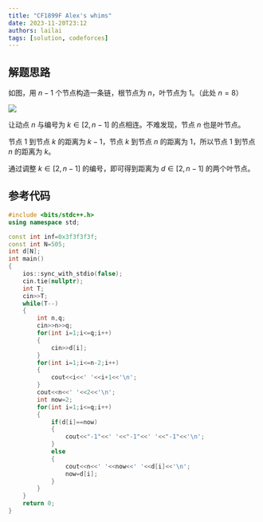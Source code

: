 ```yaml
---
title: "CF1899F Alex's whims"
date: 2023-11-20T23:12
authors: lailai
tags: [solution, codeforces]
---
```


<Solution pid="CF1899F" aid="tsqwglbs" />

<!-- truncate -->

## 解题思路

如图，用 $n-1$ 个节点构造一条链，根节点为 $n$，叶节点为 $1$。（此处 $n=8$）

![](https://cdn.luogu.com.cn/upload/image_hosting/i8e6ksjf.png)

让动点 $n$ 与编号为 $k\in[2,n-1]$ 的点相连。不难发现，节点 $n$ 也是叶节点。

节点 $1$ 到节点 $k$ 的距离为 $k-1$，节点 $k$ 到节点 $n$ 的距离为 $1$，所以节点 $1$ 到节点 $n$ 的距离为 $k$。

通过调整 $k\in[2,n-1]$ 的编号，即可得到距离为 $d\in[2,n-1]$ 的两个叶节点。

## 参考代码

```cpp
#include <bits/stdc++.h>
using namespace std;

const int inf=0x3f3f3f3f;
const int N=505;
int d[N];
int main()
{
	ios::sync_with_stdio(false);
	cin.tie(nullptr);
	int T;
	cin>>T;
	while(T--)
	{
		int n,q;
		cin>>n>>q;
		for(int i=1;i<=q;i++)
		{
			cin>>d[i];
		}
		for(int i=1;i<=n-2;i++)
		{
			cout<<i<<' '<<i+1<<'\n';
		}
		cout<<n<<' '<<2<<'\n';
		int now=2;
		for(int i=1;i<=q;i++)
		{
			if(d[i]==now)
			{
				cout<<"-1"<<' '<<"-1"<<' '<<"-1"<<'\n';
			}
			else
			{
				cout<<n<<' '<<now<<' '<<d[i]<<'\n';
				now=d[i];
			}
		}
	}
	return 0;
}
```

